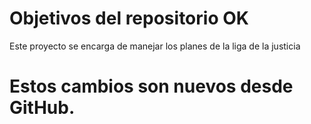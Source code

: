 # Objetivos del repositorio OK

Este proyecto se encarga de manejar los planes de la liga de la justicia


# Estos cambios son nuevos desde GitHub.

